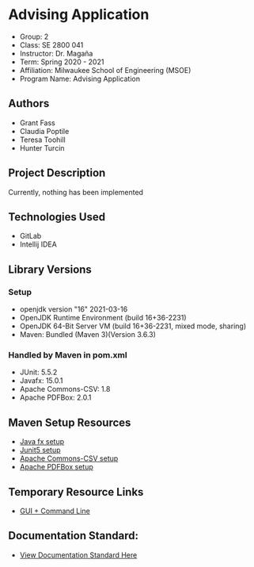 
[//]: # (This is the most platform independent type of comment. 
 It is not included in output files at all, even with view source.
 Be sure to add a blank line before and after as well.
 More info here: https://stackoverflow.com/a/20885980 )

# Advising Application

[//]: # (End lines with 2 spaces to follow the markdown linebreak format )

- Group: 2  
- Class: SE 2800 041  
- Instructor: Dr. Magaña  
- Term: Spring 2020 - 2021  
- Affiliation: Milwaukee School of Engineering (MSOE)  
- Program Name: Advising Application  

## Authors
- Grant Fass
- Claudia Poptile
- Teresa Toohill
- Hunter Turcin
  
## Project Description

[//]: # (This section should be updated as new features are added.
 Include a demo section with images of the software running later. 
 Follow the guide here: https://blog.bitsrc.io/how-to-write-beautiful-and-meaningful-readme-md-for-your-next-project-897045e3f991 )

Currently, nothing has been implemented  
  
## Technologies Used
- GitLab
- Intellij IDEA

## Library Versions
### Setup
- openjdk version "16" 2021-03-16
- OpenJDK Runtime Environment (build 16+36-2231)
- OpenJDK 64-Bit Server VM (build 16+36-2231, mixed mode, sharing)
- Maven: Bundled (Maven 3)(Version 3.6.3)
### Handled by Maven in pom.xml
- JUnit: 5.5.2
- Javafx: 15.0.1
- Apache Commons-CSV: 1.8
- Apache PDFBox: 2.0.1
  
## Maven Setup Resources
- [Java fx setup](https://openjfx.io/openjfx-docs/#maven)
- [Junit5 setup](https://howtodoinjava.com/junit5/junit5-maven-dependency/)
- [Apache Commons-CSV setup](https://commons.apache.org/proper/commons-csv/dependency-info.html)
- [Apache PDFBox setup](https://mvnrepository.com/artifact/org.apache.pdfbox/pdfbox/2.0.1)

## Temporary Resource Links
- [GUI + Command Line](https://stackoverflow.com/questions/49675539/javafx-program-which-can-be-controlled-both-by-gui-and-command-line)
  
## Documentation Standard:
- [View Documentation Standard Here](https://gitlab.com/msoe.edu/se/se2800s21/magana041group2/-/wikis/Intellij-Documentation-Setup)
